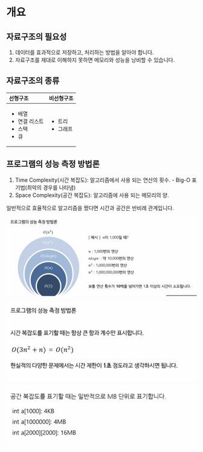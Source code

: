 # 개요

## 자료구조의 필요성

1. 데이터를 효과적으로 저장하고, 처리하는 방법을 알아야 합니다.
2. 자료구조를 제대로 이해하지 못하면 메모리와 성능을 낭비할 수 있습니다.

## 자료구조의 종류

<table>
  <thead>
    <tr>
      <th style="text-align:left">&#xC120;&#xD615;&#xAD6C;&#xC870;</th>
      <th style="text-align:left">&#xBE44;&#xC120;&#xD615;&#xAD6C;&#xC870;</th>
    </tr>
  </thead>
  <tbody>
    <tr>
      <td style="text-align:left">
        <ul>
          <li>&#xBC30;&#xC5F4;</li>
          <li>&#xC5F0;&#xACB0; &#xB9AC;&#xC2A4;&#xD2B8;</li>
          <li>&#xC2A4;&#xD0DD;</li>
          <li>&#xD050;</li>
        </ul>
      </td>
      <td style="text-align:left">
        <ul>
          <li>&#xD2B8;&#xB9AC;</li>
          <li>&#xADF8;&#xB798;&#xD504;</li>
        </ul>
      </td>
    </tr>
  </tbody>
</table>

## 프로그램의 성능 측정 방법론

1. Time Complexity\(시간 복잡도\): 알고리즘에서 사용 되는 연산의 횟수. - Big-O 표기법\(최악의 경우를 나타냄\)
2. Space Complexity\(공간 복잡도\): 알고리즘에 사용 되는 메모리의 양.

일반적으로 효율적으로 알고리즘을 짰다면 시간과 공간은 반비례 관계입니다.

![](../.gitbook/assets/image%20%283%29%20%283%29%20%283%29%20%283%29%20%283%29%20%283%29%20%282%29.png)

![](../.gitbook/assets/image%20%284%29.png)

![](../.gitbook/assets/image%20%285%29.png)



